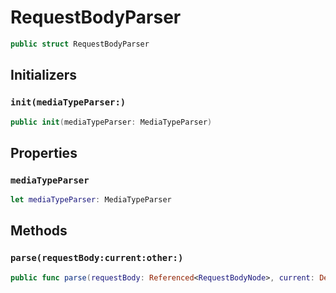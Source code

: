 # RequestBodyParser

``` swift
public struct RequestBodyParser
```

## Initializers

### `init(mediaTypeParser:)`

``` swift
public init(mediaTypeParser: MediaTypeParser)
```

## Properties

### `mediaTypeParser`

``` swift
let mediaTypeParser: MediaTypeParser
```

## Methods

### `parse(requestBody:current:other:)`

``` swift
public func parse(requestBody: Referenced<RequestBodyNode>, current: DependencyWithTree, other: [DependencyWithTree]) throws -> Reference<RequestModel>
```
